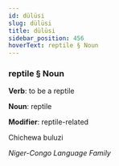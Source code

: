 ```yaml
---
id: dülüsi
slug: dülüsi
title: dülüsi
sidebar_position: 456
hoverText: reptile § Noun
---
```


### reptile § Noun

**Verb**: to be a reptile

**Noun**: reptile

**Modifier**: reptile-related

Chichewa buluzi 

*Niger-Congo Language Family*